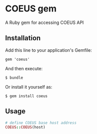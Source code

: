 # COEUS gem

A Ruby gem for accessing COEUS API

## Installation

Add this line to your application's Gemfile:

    gem 'coeus'

And then execute:

    $ bundle

Or install it yourself as:

    $ gem install coeus

## Usage

```ruby
# define COEUS base host address
COEUS::COEUS(host)
``` 